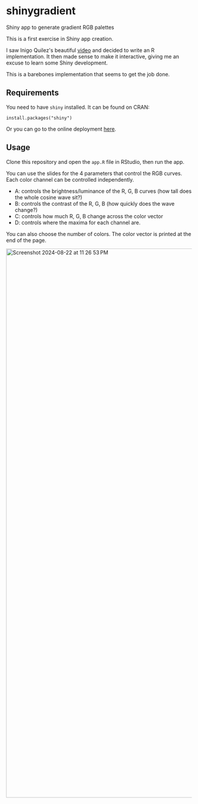 # shinygradient
Shiny app to generate gradient RGB palettes

This is a first exercise in Shiny app creation. 

I saw Inigo Quilez's beautiful [video](https://www.youtube.com/shorts/TH3OTy5fTog) and decided to write an R implementation. It then made sense to make it interactive, giving me an excuse to learn some Shiny development. 

This is a barebones implementation that seems to get the job done.

## Requirements

You need to have `shiny` installed. It can be found on CRAN:

```{r}
install.packages("shiny")
```

Or you can go to the online deployment [here](https://gdagstn.shinyapps.io/shinygradient/).

## Usage

Clone this repository and open the `app.R` file in RStudio, then run the app. 

You can use the slides for the 4 parameters that control the RGB curves. Each color channel can be controlled independently.

- A: controls the brightness/luminance of the R, G, B curves (how tall does the whole cosine wave sit?)
- B: controls the contrast of the R, G, B (how quickly does the wave change?)
- C: controls how much R, G, B change across the color vector
- D: controls where the maxima for each channel are.

You can also choose the number of colors. The color vector is printed at the end of the page. 

<img width="1485" alt="Screenshot 2024-08-22 at 11 26 53 PM" src="https://github.com/user-attachments/assets/00a002b9-4df5-457d-a819-3d40aa29b0b9">

